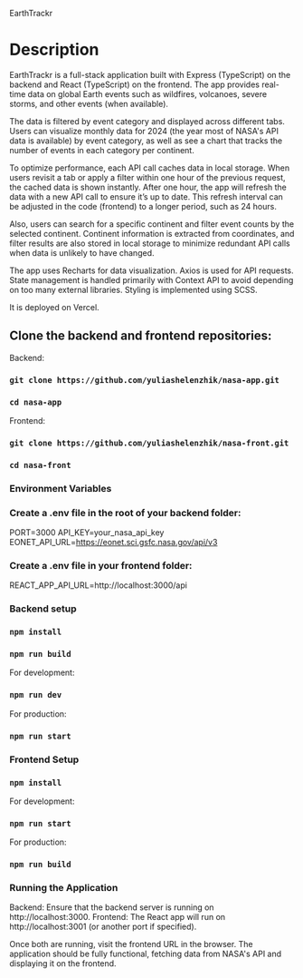 EarthTrackr

# Description

EarthTrackr is a full-stack application built with Express (TypeScript) on the backend and React (TypeScript) on the frontend. The app provides real-time data on global Earth events such as wildfires, volcanoes, severe storms, and other events (when available).

The data is filtered by event category and displayed across different tabs. Users can visualize monthly data for 2024 (the year most of NASA's API data is available) by event category, as well as see a chart that tracks the number of events in each category per continent.

To optimize performance, each API call caches data in local storage. When users revisit a tab or apply a filter within one hour of the previous request, the cached data is shown instantly. After one hour, the app will refresh the data with a new API call to ensure it’s up to date. This refresh interval can be adjusted in the code (frontend) to a longer period, such as 24 hours.

Also, users can search for a specific continent and filter event counts by the selected continent. Continent information is extracted from coordinates, and filter results are also stored in local storage to minimize redundant API calls when data is unlikely to have changed.

The app uses Recharts for data visualization.
Axios is used for API requests.
State management is handled primarily with Context API to avoid depending on too many external libraries.
Styling is implemented using SCSS.

It is deployed on Vercel.

## Clone the backend and frontend repositories:

Backend:

### `git clone https://github.com/yuliashelenzhik/nasa-app.git`

### `cd nasa-app`

Frontend:

### `git clone https://github.com/yuliashelenzhik/nasa-front.git`

### `cd nasa-front`

### Environment Variables

### Create a .env file in the root of your backend folder:

PORT=3000
API_KEY=your_nasa_api_key
EONET_API_URL=https://eonet.sci.gsfc.nasa.gov/api/v3

### Create a .env file in your frontend folder:

REACT_APP_API_URL=http://localhost:3000/api

### Backend setup

### `npm install`

### `npm run build`

For development:

### `npm run dev`

For production:

### `npm run start`

### Frontend Setup

### `npm install`

For development:

### `npm run start`

For production:

### `npm run build`

### Running the Application

Backend: Ensure that the backend server is running on http://localhost:3000.
Frontend: The React app will run on http://localhost:3001 (or another port if specified).

Once both are running, visit the frontend URL in the browser. The application should be fully functional, fetching data from NASA's API and displaying it on the frontend.
